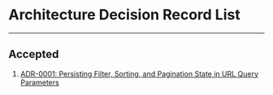 # Architecture Decision Record List

---

## Accepted

1. [ADR-0001: Persisting Filter, Sorting, and Pagination State in URL Query Parameters](ADR-0001-persisting-state-in-url-query-params.md)
